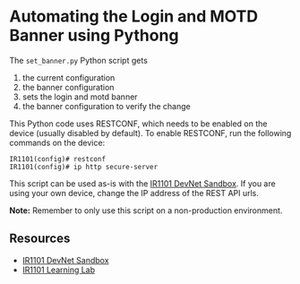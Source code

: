 # Automating the Login and MOTD Banner using Pythong

The `set_banner.py` Python script gets

1. the current configuration
2. the banner configuration
3. sets the login and motd banner
4. the banner configuration to verify the change

This Python code uses RESTCONF, which needs to be enabled on the device (usually disabled by default). To enable RESTCONF, run the following commands on the device:

```
IR1101(config)# restconf
IR1101(config)# ip http secure-server
```

This script can be used as-is with the [IR1101 DevNet Sandbox](https://devnetsandbox.cisco.com/DevNet/catalog/IR1101). If you are using your own device, change the IP address of the REST API urls.

**Note:** Remember to only use this script on a non-production environment.

## Resources

* [IR1101 DevNet Sandbox](https://devnetsandbox.cisco.com/DevNet/catalog/IR1101)
* [IR1101 Learning Lab](https://developer.cisco.com/learning/labs/iot-hardware-ir1101-sandbox/)